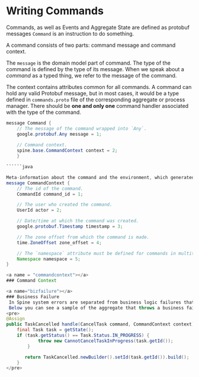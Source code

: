 # Writing Commands

Commands, as well as Events and Aggregate State are defined as protobuf messages
`Command` is an instruction to do something.

A command consists of two parts: command message and command context.

The `message` is the domain model part of command. The type of the command is defined by
the type of its message. When we speak about a *command* as a typed thing, we refer to the message of the command.

The context contains attributes common for all commands.
A command can hold any valid Protobuf message, but in most cases, it would be a type defined in `commands.proto` file of the corresponding aggregate or process manager.
There should be **one and only one** command handler associated with the type of the command.

``````java
message Command {
    // The message of the command wrapped into `Any`.
    google.protobuf.Any message = 1;
    
    // Command context.
    spine.base.CommandContext context = 2;
    }

``````java

Meta-information about the command and the environment, which generated the command.
message CommandContext {
    // The id of the command.
    CommandId command_id = 1;

    // The user who created the command.
    UserId actor = 2;

    // Date/time at which the command was created.
    google.protobuf.Timestamp timestamp = 3;

    // The zone offset from which the command is made.
    time.ZoneOffset zone_offset = 4;

    // The `namespace` attribute must be defined for commands in multitenant applications.
    Namespace namespace = 5;
}

<a name = "commandcontext"></a>
### Command Context

<a name="bizfailure"></a>
### Business Failure 
 In Spine system errors are separated from business logic failures that can be fixed by user (e.g. not enough money on credit card). 
 Below you can see a sample of the aggregate that throws a business failure on a command, which cannot be performed.
<pre>
@Assign
public TaskCancelled handle(CancelTask command, CommandContext context) throws CannotCancelTaskInProgress {
    final Task task = getState();
    if (task.getStatus() == Task.Status.IN_PROGRESS) {
            throw new CannotCancelTaskInProgress(task.getId());
        }

       return TaskCancelled.newBuilder().setId(task.getId()).build();
    }
</pre>